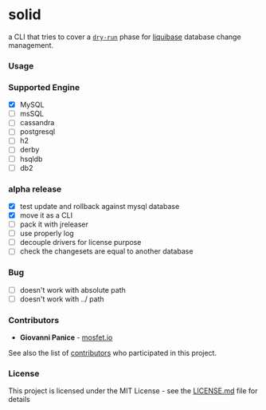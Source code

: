 # solid

a CLI that tries to cover a [`dry-run`](https://stackoverflow.com/questions/21847482/does-liquibase-support-dry-run) 
phase for [liquibase](https://liquibase.org/) database change management.

### Usage


### Supported Engine

- [X] MySQL
-  [ ] msSQL
-  [ ] cassandra
-  [ ] postgresql
-  [ ] h2
-  [ ] derby
-  [ ] hsqldb
-  [ ] db2

### alpha release

- [X] test update and rollback against mysql database
- [X] move it as a CLI
- [ ] pack it with jreleaser
- [ ] use properly log
- [ ] decouple drivers for license purpose
- [ ] check the changesets are equal to another database

### Bug
- [ ] doesn't work with absolute path
- [ ] doesn't work with ../ path

### Contributors

* **Giovanni Panice** - [mosfet.io](https://mosfet.io)

See also the list of [contributors](CONTRIBUTORS.md) who participated in this project.

### License

This project is licensed under the MIT License - see the [LICENSE.md](LICENSE.md) file for details